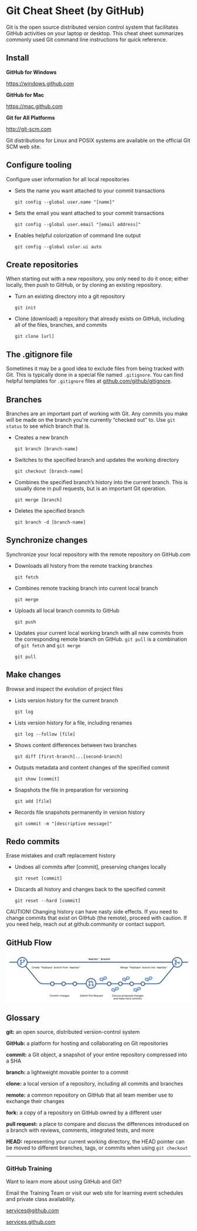 # Git Cheat Sheet (by GitHub)

Git is the open source distributed version control system that facilitates GitHub activities on your laptop or desktop. This cheat sheet summarizes commonly used Git command line instructions for quick reference.

## Install

__GitHub for Windows__

https://windows.github.com

__GitHub for Mac__

https://mac.github.com

__Git for All Platforms__

http://git-scm.com

Git distributions for Linux and POSIX systems are available on the official Git SCM web site.

## Configure tooling

Configure user information for all local repositories

- Sets the name you want attached to your commit transactions
    ```
    git config --global user.name "[name]"
    ```

- Sets the email you want attached to your commit transactions
    ```
    git config --global user.email "[email address]"
    ```

- Enables helpful colorization of command line output
    ```
    git config --global color.ui auto
    ```

## Create repositories

When starting out with a new repository, you only need to do it once; either locally, then push to GitHub, or by cloning an existing repository.

- Turn an existing directory into a git repository
    ```
    git init
    ```

- Clone (download) a repository that already exists on GitHub, including all of the files, branches, and commits
    ```
    git clone [url]
    ```

## The .gitignore file

Sometimes it may be a good idea to exclude files from being tracked with Git. This is typically done in a special file named `.gitignore`. You can find helpful templates for `.gitignore` files at [github.com/github/gitignore](https://github.com/github/gitignore).

## Branches

Branches are an important part of working with Git. Any commits you make will be made on the branch you're currently “checked out” to. Use `git status` to see which branch that is.

- Creates a new branch
    ```
    git branch [branch-name]
    ```

- Switches to the specified branch and updates the working directory
    ```
    git checkout [branch-name]
    ```

- Combines the specified branch’s history into the current branch. This is usually done in pull requests, but is an important Git operation.
    ```
    git merge [branch]
    ```

- Deletes the specified branch
    ```
    git branch -d [branch-name]
    ```

## Synchronize changes

Synchronize your local repository with the remote repository on GitHub.com

- Downloads all history from the remote tracking branches
    ```
    git fetch
    ```

- Combines remote tracking branch into current local branch
    ```
    git merge
    ```

- Uploads all local branch commits to GitHub
    ```
    git push
    ```

- Updates your current local working branch with all new commits from the corresponding remote branch on GitHub. `git pull` is a combination of `git fetch` and `git merge`
    ```
    git pull
    ```

## Make changes

Browse and inspect the evolution of project files

- Lists version history for the current branch
    ```
    git log
    ```

- Lists version history for a file, including renames
    ```
    git log --follow [file]
    ```

- Shows content differences between two branches
    ```
    git diff [first-branch]...[second-branch]
    ```

- Outputs metadata and content changes of the specified commit
    ```
    git show [commit]
    ```

- Snapshots the file in preparation for versioning
    ```
    git add [file]
    ```

- Records file snapshots permanently in version history
    ```
    git commit -m "[descriptive message]"
    ```

## Redo commits

Erase mistakes and craft replacement history

- Undoes all commits after [commit], preserving changes locally
    ```
    git reset [commit]
    ```

- Discards all history and changes back to the specified commit
    ```
    git reset --hard [commit]
    ```

CAUTION! Changing history can have nasty side effects. If you need to change commits that exist on GitHub (the remote), proceed with caution. If you need help, reach out at github.community or contact support.

## GitHub Flow

<img src="./images/img1.png" width=600>

## Glossary

__git:__ an open source, distributed version-control system

__GitHub:__ a platform for hosting and collaborating on Git repositories

__commit:__ a Git object, a snapshot of your entire repository compressed into a SHA

__branch:__ a lightweight movable pointer to a commit

__clone:__ a local version of a repository, including all commits and branches

__remote:__ a common repository on GitHub that all team member use to exchange their changes

__fork:__ a copy of a repository on GitHub owned by a different user

__pull request:__ a place to compare and discuss the differences introduced on a branch with reviews, comments, integrated tests, and more

__HEAD:__ representing your current working directory, the HEAD pointer can be moved to different branches, tags, or commits when using `git checkout`

-------

### __GitHub__ Training

Want to learn more about using GitHub and Git?

Email the Training Team or visit our web site for learning event schedules and private class availability.

services@github.com

[services.github.com](https://services.github.com/)
